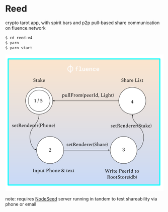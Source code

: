 # Reed
crypto tarot app, with spirit bars and p2p pull-based share communication on fluence.network

```
$ cd reed-v4
$ yarn
$ yarn start
```
![](./diagram.png)

note: requires [NodeSeed](https://github.com/moskalyk/NodeSeed) server running in tandem to test shareability via phone or email
